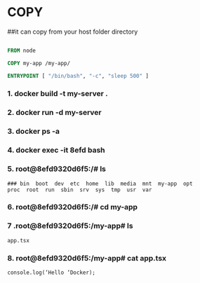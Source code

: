 # COPY


##it can copy from your host folder directory 


```dockerfile

FROM node

COPY my-app /my-app/

ENTRYPOINT [ "/bin/bash", "-c", "sleep 500" ]
```


### 1. docker build -t my-server .
### 2. docker run -d my-server
### 3. docker ps -a
### 4. docker exec -it 8efd bash
### 5. root@8efd9320d6f5:/# ls
```
### bin  boot  dev  etc  home  lib  media  mnt  my-app  opt  
proc  root  run  sbin  srv  sys  tmp  usr  var
```


### 6. root@8efd9320d6f5:/# cd my-app

### 7 .root@8efd9320d6f5:/my-app# ls


```
app.tsx

```



### 8. root@8efd9320d6f5:/my-app# cat app.tsx

```
console.log(‘Hello ‘Docker);

```


